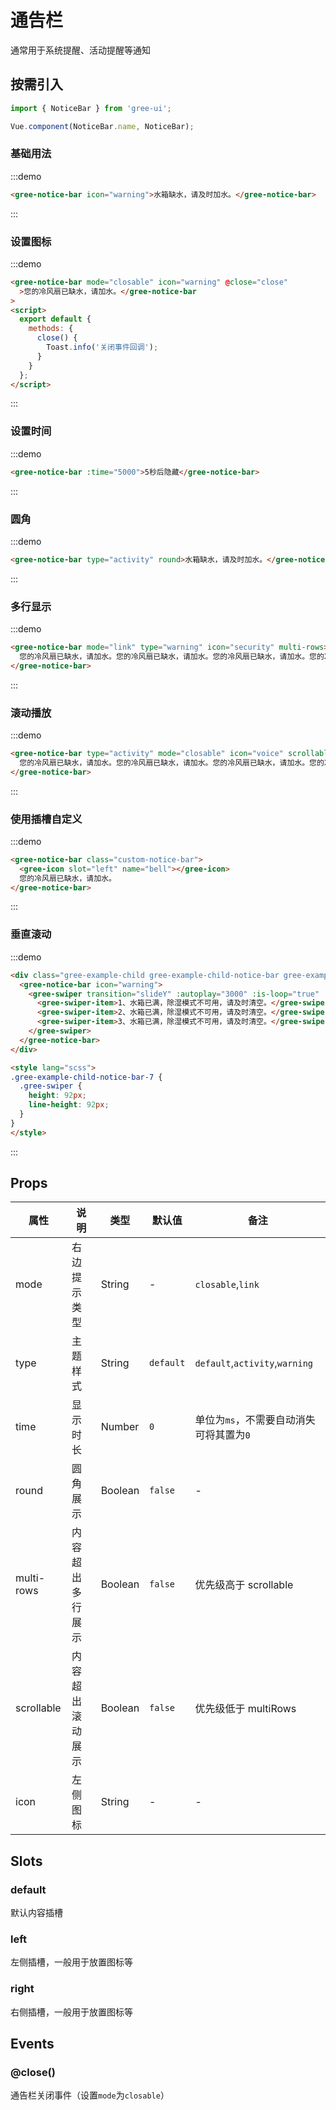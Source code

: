# 通告栏

通常用于系统提醒、活动提醒等通知

## 按需引入

```javascript
import { NoticeBar } from 'gree-ui';

Vue.component(NoticeBar.name, NoticeBar);
```

### 基础用法

:::demo

```html
<gree-notice-bar icon="warning">水箱缺水，请及时加水。</gree-notice-bar>
```

:::

### 设置图标

:::demo

```html
<gree-notice-bar mode="closable" icon="warning" @close="close"
  >您的冷风扇已缺水，请加水。</gree-notice-bar
>
<script>
  export default {
    methods: {
      close() {
        Toast.info('关闭事件回调');
      }
    }
  };
</script>
```

:::

### 设置时间

:::demo

```html
<gree-notice-bar :time="5000">5秒后隐藏</gree-notice-bar>
```

:::

### 圆角

:::demo

```html
<gree-notice-bar type="activity" round>水箱缺水，请及时加水。</gree-notice-bar>
```

:::

### 多行显示

:::demo

```html
<gree-notice-bar mode="link" type="warning" icon="security" multi-rows>
  您的冷风扇已缺水，请加水。您的冷风扇已缺水，请加水。您的冷风扇已缺水，请加水。您的冷风扇已缺水，请加水。您的冷风扇已缺水，请加水。
</gree-notice-bar>
```

:::

### 滚动播放

:::demo

```html
<gree-notice-bar type="activity" mode="closable" icon="voice" scrollable>
  您的冷风扇已缺水，请加水。您的冷风扇已缺水，请加水。您的冷风扇已缺水，请加水。您的冷风扇已缺水，请加水。您的冷风扇已缺水，请加水。
</gree-notice-bar>
```

:::

### 使用插槽自定义

:::demo

```html
<gree-notice-bar class="custom-notice-bar">
  <gree-icon slot="left" name="bell"></gree-icon>
  您的冷风扇已缺水，请加水。
</gree-notice-bar>
```

:::

### 垂直滚动

:::demo

```html
<div class="gree-example-child gree-example-child-notice-bar gree-example-child-notice-bar-7">
  <gree-notice-bar icon="warning">
    <gree-swiper transition="slideY" :autoplay="3000" :is-loop="true" :has-dots="false" :is-prevent="false">
      <gree-swiper-item>1、水箱已满，除湿模式不可用，请及时清空。</gree-swiper-item>
      <gree-swiper-item>2、水箱已满，除湿模式不可用，请及时清空。</gree-swiper-item>
      <gree-swiper-item>3、水箱已满，除湿模式不可用，请及时清空。</gree-swiper-item>
    </gree-swiper>
  </gree-notice-bar>
</div>

<style lang="scss">
.gree-example-child-notice-bar-7 {
  .gree-swiper {
    height: 92px;
    line-height: 92px;
  }
}
</style>
```

:::

## Props

| 属性       | 说明             | 类型    | 默认值    | 备注                                    |
| ---------- | ---------------- | ------- | --------- | --------------------------------------- |
| mode       | 右边提示类型     | String  | \-        | `closable`,`link`                       |
| type       | 主题样式         | String  | `default` | `default`,`activity`,`warning`          |
| time       | 显示时长         | Number  | `0`       | 单位为`ms`，不需要自动消失可将其置为`0` |
| round      | 圆角展示         | Boolean | `false`   | \-                                      |
| multi-rows | 内容超出多行展示 | Boolean | `false`   | 优先级高于 scrollable                   |
| scrollable | 内容超出滚动展示 | Boolean | `false`   | 优先级低于 multiRows                    |
| icon       | 左侧图标         | String  | \-        | \-                                      |

## Slots

### default

默认内容插槽

### left

左侧插槽，一般用于放置图标等

### right

右侧插槽，一般用于放置图标等

## Events

### @close()

通告栏关闭事件（设置`mode`为`closable`）

<script>
export default {
  methods: {
    close() {
      this.$toast.info('关闭事件回调');
    }
  }
};
</script>

<style lang="less" scoped>
.custom-notice-bar {
  flex: 1;
  width: 100%;
  background-color: rgba(89, 158, 248, 0.08);
  color: #2f86f6;
}
.gree-example-child-notice-bar-7 {
  .gree-swiper {
    height: 46px;
    line-height: 46px;
  }
}
</style>
